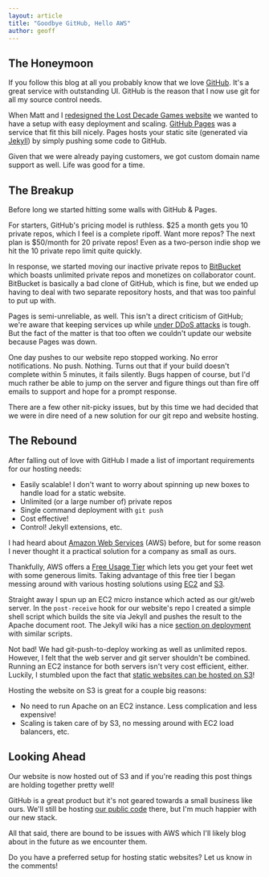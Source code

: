```yaml
---
layout: article
title: "Goodbye GitHub, Hello AWS"
author: geoff
---
```

## The Honeymoon

If you follow this blog at all you probably know that we love [GitHub][1]. It's a great service with outstanding UI. GitHub is the reason that I now use git for all my source control needs.

When Matt and I [redesigned the Lost Decade Games website][5] we wanted to have a setup with easy deployment and scaling. [GitHub Pages][2] was a service that fit this bill nicely. Pages hosts your static site (generated via [Jekyll][3]) by simply pushing some code to GitHub.

Given that we were already paying customers, we got custom domain name support as well. Life was good for a time.

## The Breakup

Before long we started hitting some walls with GitHub & Pages.

For starters, GitHub's pricing model is ruthless. $25 a month gets you 10 private repos, which I feel is a complete ripoff. Want more repos? The next plan is $50/month for 20 private repos! Even as a two-person indie shop we hit the 10 private repo limit quite quickly.

In response, we started moving our inactive private repos to [BitBucket][4] which boasts unlimited private repos and monetizes on collaborator count. BitBucket is basically a bad clone of GitHub, which is fine, but we ended up having to deal with two separate repository hosts, and that was too painful to put up with.

Pages is semi-unreliable, as well. This isn't a direct criticism of GitHub; we're aware that keeping services up while [under DDoS attacks][12] is tough. But the fact of the matter is that too often we couldn't update our website because Pages was down.

One day pushes to our website repo stopped working. No error notifications. No push. Nothing. Turns out that if your build doesn't complete within 5 minutes, it fails silently. Bugs happen of course, but I'd much rather be able to jump on the server and figure things out than fire off emails to support and hope for a prompt response.

There are a few other nit-picky issues, but by this time we had decided that we were in dire need of a new solution for our git repo and website hosting.

## The Rebound

After falling out of love with GitHub I made a list of important requirements for our hosting needs:

* Easily scalable! I don't want to worry about spinning up new boxes to handle load for a static website.
* Unlimited (or a large number of) private repos
* Single command deployment with `git push`
* Cost effective!
* Control! Jekyll extensions, etc.

I had heard about [Amazon Web Services][6] (AWS) before, but for some reason I never thought it a practical solution for a company as small as ours.

Thankfully, AWS offers a [Free Usage Tier][7] which lets you get your feet wet with some generous limits. Taking advantage of this free tier I began messing around with various hosting solutions using [EC2][8] and [S3][9].

Straight away I spun up an EC2 micro instance which acted as our git/web server. In the `post-receive` hook for our website's repo I created a simple shell script which builds the site via Jekyll and pushes the result to the Apache document root. The Jekyll wiki has a nice [section on deployment][11] with similar scripts.

Not bad! We had git-push-to-deploy working as well as unlimited repos. However, I felt that the web server and git server shouldn't be combined. Running an EC2 instance for both servers isn't very cost efficient, either. Luckily, I stumbled upon the fact that [static websites can be hosted on S3][10]!

Hosting the website on S3 is great for a couple big reasons:

* No need to run Apache on an EC2 instance. Less complication and less expensive!
* Scaling is taken care of by S3, no messing around with EC2 load balancers, etc.

## Looking Ahead

Our website is now hosted out of S3 and if you're reading this post things are holding together pretty well!

GitHub is a great product but it's not geared towards a small business like ours. We'll still be hosting [our public code][13] there, but I'm much happier with our new stack.

All that said, there are bound to be issues with AWS which I'll likely blog about in the future as we encounter them.

Do you have a preferred setup for hosting static websites? Let us know in the comments!


[1]: https://github.com/
[2]: http://pages.github.com/
[3]: https://github.com/mojombo/jekyll
[4]: https://bitbucket.org/
[5]: /our-new-blog-is-running-on-jekyll/
[6]: http://aws.amazon.com/
[7]: http://aws.amazon.com/free/
[8]: http://aws.amazon.com/ec2/
[9]: http://aws.amazon.com/s3/
[10]: http://aws.typepad.com/aws/2011/02/host-your-static-website-on-amazon-s3.html
[11]: https://github.com/mojombo/jekyll/wiki/Deployment
[12]: https://github.com/blog/1036-about-this-week-s-availability
[13]: https://github.com/lostdecade
